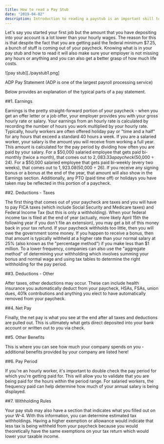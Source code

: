 ```yaml
---
title: How to read a Pay Stub
date: "2019-04-02"
description: Introduction to reading a paystub is an important skill to have. Figure out where exactly where your money is going.
---
```


Let's say you started your first job but the amount that you have depositing into your account is a lot lower than your hourly wages. The reason for this is that despite the fact that you are getting paid the federal minimum $7.25, a bunch of stuff is coming out of your paycheck. Knowing what is in your pay stub and how to read it will also make sure your employer is not missing any hours or anything and you can also get a better grasp of how much life costs.

![pay stub][./paystub1.png]

ADP Pay Statement (ADP is one of the largest payroll processing service)

Below provides an explanation of the typical parts of a pay statement.

##1. Earnings

Earnings is the pretty straight-forward portion of your paycheck - when you get an offer letter or a job offer, your employer provides you with your gross hourly rate or salary.
Your earnings from an hourly rate is calculated by recording the number of hours you work multiplied by your hourly rate. Typically, hourly workers are often offered holiday pay or "time and a half" for any hours that exceed a standard 40 hours a week.
If you are a salaried worker, your salary is the amount you will receive from working a full year. This amount is calculated for the pay period by dividing how often you are paid by your salary. For a $50,000 salaried employee that gets paid bi-monthly (twice a month), that comes out to $2,083.33 a paycheck ($50,000 ÷ 24). For a $50,000 salaried employee that gets paid bi-weekly (every two weeks), that comes out to $1,923.08 ($50,000 ÷ 26).
If you receive any signing bonus or a bonus at the end of the year, that amount will also show in the Earnings section.
Additionally, any PTO (paid time off) or holidays you have taken may be reflected in this portion of a paycheck.

##2. Deductions - Taxes

The first thing that comes out of your paycheck are taxes and you will have to pay FICA taxes (which include Social Security and Medicare taxes) and Federal Income Tax (but this is only a withholding). When your federal income tax is filed at the end of year (actually, more likely April 15th the following year if you don't file an extension), you may get a bit of this money back in your tax refund. If your paycheck withholds too little, then you will owe the government some money.
If you happen to receive a bonus, then that amount is typically withheld at a higher rate than your normal salary at 25% (also known as the "percentage method") if you make less than $1 million. To a lower frequency, companies can also use the "aggregate method" of determining your withholding which involves summing your bonus and normal wage and using tax tables to determine the right withholding for the pay period.

##3. Deductions - Other

After taxes, other deductions may occur. These can include health insurance you automatically deduct from your paycheck, HSAs, FSAs, union dues, 401k contributions and anything you elect to have automatically removed from your paycheck.

##4. Net Pay

Finally, the net pay is what you see at the end after all taxes and deductions are pulled out. This is ultimately what gets direct deposited into your bank account or written out to you via check.

##5. Other Benefits

This is where you can see how much your company spends on you - additional benefits provided by your company are listed here!

##6. Pay Period

If you're an hourly worker, it's important to double check the pay period for which you're getting paid for. This will allow you to validate that you are being paid for the hours within the period range. For salaried workers, the frequency paid can help determine how much of your annual salary is being displayed.

##7. Withholding Rules

Your pay stub may also have a section that indicates what you filled out on your W-4. With this information, you can determine estimated tax withholdings. Having a higher exemption or allowance would indicate that less tax is being withheld from your paycheck because you would theoretically have the same exemptions on your tax return which would lower your taxable income.
